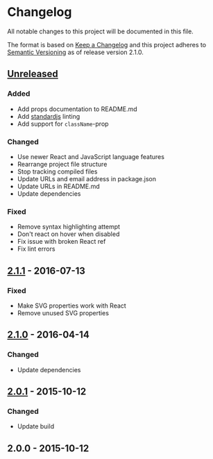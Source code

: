 # Changelog
All notable changes to this project will be documented in this file.

The format is based on [Keep a Changelog](http://keepachangelog.com/)
and this project adheres to [Semantic Versioning](http://semver.org/)
as of release version 2.1.0.

## [Unreleased]

### Added
- Add props documentation to README.md
- Add [standardjs](http://standardjs.com/) linting
- Add support for `className`-prop

### Changed
- Use newer React and JavaScript language features
- Rearrange project file structure
- Stop tracking compiled files
- Update URLs and email address in package.json
- Update URLs in README.md
- Update dependencies

### Fixed
- Remove syntax highlighting attempt
- Don't react on hover when disabled
- Fix issue with broken React ref
- Fix lint errors


## [2.1.1] - 2016-07-13

### Fixed
- Make SVG properties work with React
- Remove unused SVG properties


## [2.1.0] - 2016-04-14

### Changed
- Update dependencies


## [2.0.1] - 2015-10-12

### Changed
- Update build


## 2.0.0 - 2015-10-12


[Unreleased]: https://github.com/aaronshaf/react-toggle/compare/v2.1.1...HEAD
[2.1.1]: https://github.com/aaronshaf/react-toggle/compare/v2.1.0...v2.1.1
[2.1.0]: https://github.com/aaronshaf/react-toggle/compare/v2.0.1...v2.1.0
[2.0.1]: https://github.com/aaronshaf/react-toggle/compare/v2.0.0...v2.0.1
